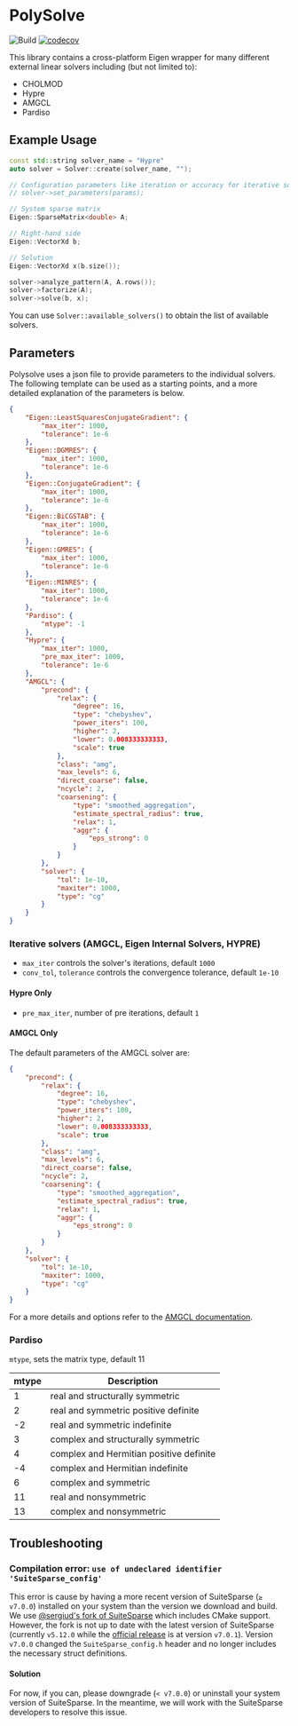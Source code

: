 # PolySolve

![Build](https://github.com/polyfem/polysolve/workflows/Build/badge.svg)
[![codecov](https://codecov.io/github/polyfem/polysolve/graph/badge.svg?token=9CTTZX9A2D)](https://codecov.io/github/polyfem/polysolve)

This library contains a cross-platform Eigen wrapper for many different external linear solvers including (but not limited to):

 - CHOLMOD
 - Hypre
 - AMGCL
 - Pardiso


## Example Usage

```c++
const std::string solver_name = "Hypre"
auto solver = Solver::create(solver_name, "");

// Configuration parameters like iteration or accuracy for iterative solvers
// solver->set_parameters(params);

// System sparse matrix
Eigen::SparseMatrix<double> A;

// Right-hand side
Eigen::VectorXd b;

// Solution
Eigen::VectorXd x(b.size());

solver->analyze_pattern(A, A.rows());
solver->factorize(A);
solver->solve(b, x);
```

You can use `Solver::available_solvers()` to obtain the list of available solvers.

## Parameters

Polysolve uses a json file to provide parameters to the individual solvers. The following template can be used as a starting points, and a more detailed explanation of the parameters is below.

```json
{
    "Eigen::LeastSquaresConjugateGradient": {
        "max_iter": 1000,
        "tolerance": 1e-6
    },
    "Eigen::DGMRES": {
        "max_iter": 1000,
        "tolerance": 1e-6
    },
    "Eigen::ConjugateGradient": {
        "max_iter": 1000,
        "tolerance": 1e-6
    },
    "Eigen::BiCGSTAB": {
        "max_iter": 1000,
        "tolerance": 1e-6
    },
    "Eigen::GMRES": {
        "max_iter": 1000,
        "tolerance": 1e-6
    },
    "Eigen::MINRES": {
        "max_iter": 1000,
        "tolerance": 1e-6
    },
    "Pardiso": {
        "mtype": -1
    },
    "Hypre": {
        "max_iter": 1000,
        "pre_max_iter": 1000,
        "tolerance": 1e-6
    },
    "AMGCL": {
        "precond": {
            "relax": {
                "degree": 16,
                "type": "chebyshev",
                "power_iters": 100,
                "higher": 2,
                "lower": 0.008333333333,
                "scale": true
            },
            "class": "amg",
            "max_levels": 6,
            "direct_coarse": false,
            "ncycle": 2,
            "coarsening": {
                "type": "smoothed_aggregation",
                "estimate_spectral_radius": true,
                "relax": 1,
                "aggr": {
                    "eps_strong": 0
                }
            }
        },
        "solver": {
            "tol": 1e-10,
            "maxiter": 1000,
            "type": "cg"
        }
    }
}
```

###  Iterative solvers (AMGCL, Eigen Internal Solvers, HYPRE)

 - `max_iter` controls the solver's iterations, default `1000`
 - `conv_tol`, `tolerance` controls the convergence tolerance, default `1e-10`

#### Hypre Only

- `pre_max_iter`, number of pre iterations, default `1`

#### AMGCL Only

The default parameters of the AMGCL solver are:
```json
{
    "precond": {
        "relax": {
            "degree": 16,
            "type": "chebyshev",
            "power_iters": 100,
            "higher": 2,
            "lower": 0.008333333333,
            "scale": true
        },
        "class": "amg",
        "max_levels": 6,
        "direct_coarse": false,
        "ncycle": 2,
        "coarsening": {
            "type": "smoothed_aggregation",
            "estimate_spectral_radius": true,
            "relax": 1,
            "aggr": {
                "eps_strong": 0
            }
        }
    },
    "solver": {
        "tol": 1e-10,
        "maxiter": 1000,
        "type": "cg"
    }
}
```

For a more details and options refer to the [AMGCL documentation](https://amgcl.readthedocs.io/en/latest/components.html).

### Pardiso

`mtype`, sets the matrix type, default 11

| mtype | Description                             |
| ----- | --------------------------------------- |
| 1     | real and structurally symmetric         |
| 2     | real and symmetric positive definite    |
| -2    | real and symmetric indefinite           |
| 3     | complex and structurally symmetric      |
| 4     | complex and Hermitian positive definite |
| -4    | complex and Hermitian indefinite        |
| 6     | complex and symmetric                   |
| 11    | real and nonsymmetric                   |
| 13    | complex and nonsymmetric                |

## Troubleshooting

### Compilation error: `use of undeclared identifier 'SuiteSparse_config'`

This error is cause by having a more recent version of SuiteSparse (`≥ v7.0.0`) installed on your system than the version we download and build. We use [@sergiud's fork of SuiteSparse](https://github.com/sergiud/SuiteSparse) which includes CMake support. However, the fork is not up to date with the latest version of SuiteSparse (currently `v5.12.0` while the [official release](https://github.com/DrTimothyAldenDavis/SuiteSparse) is at version `v7.0.1`). Version `v7.0.0` changed the `SuiteSparse_config.h` header and no longer includes the necessary struct definitions.

#### Solution

For now, if you can, please downgrade (`< v7.0.0`) or uninstall your system version of SuiteSparse. In the meantime, we will work with the SuiteSparse developers to resolve this issue.
